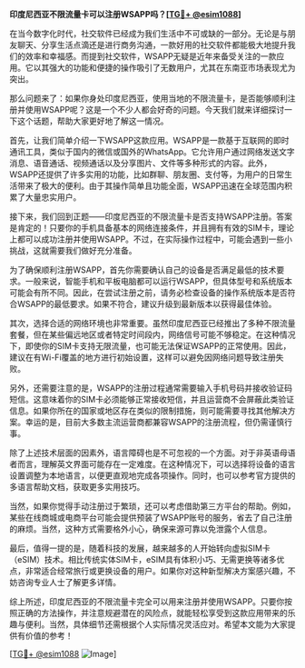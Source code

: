 **印度尼西亚不限流量卡可以注册WSAPP吗？[[TG💪+ @esim1088](https://t.me/s/esim1088)]**

在当今数字化时代，社交软件已经成为我们生活中不可或缺的一部分。无论是与朋友聊天、分享生活点滴还是进行商务沟通，一款好用的社交软件都能极大地提升我们的效率和幸福感。而提到社交软件，WSAPP无疑是近年来备受关注的一款应用。它以其强大的功能和便捷的操作吸引了无数用户，尤其在东南亚市场表现尤为突出。

那么问题来了：如果你身处印度尼西亚，使用当地的不限流量卡，是否能够顺利注册并使用WSAPP呢？这是一个不少人都会好奇的问题。今天我们就来详细探讨一下这个话题，帮助大家更好地了解这一情况。

首先，让我们简单介绍一下WSAPP这款应用。WSAPP是一款基于互联网的即时通讯工具，类似于国内的微信或国外的WhatsApp。它允许用户通过网络发送文字消息、语音通话、视频通话以及分享图片、文件等多种形式的内容。此外，WSAPP还提供了许多实用的功能，比如群聊、朋友圈、支付等，为用户的日常生活带来了极大的便利。由于其操作简单且功能全面，WSAPP迅速在全球范围内积累了大量忠实用户。

接下来，我们回到正题——印度尼西亚的不限流量卡是否支持WSAPP注册。答案是肯定的！只要你的手机具备基本的网络连接条件，并且拥有有效的SIM卡，理论上都可以成功注册并使用WSAPP。不过，在实际操作过程中，可能会遇到一些小挑战，这就需要我们做好充分准备。

为了确保顺利注册WSAPP，首先你需要确认自己的设备是否满足最低的技术要求。一般来说，智能手机和平板电脑都可以运行WSAPP，但具体型号和系统版本可能会有所不同。因此，在尝试注册之前，请务必检查设备的操作系统版本是否符合WSAPP的最低要求。如果不符合，建议升级到最新版本以获得最佳体验。

其次，选择合适的网络环境也非常重要。虽然印度尼西亚已经推出了多种不限流量套餐，但在某些偏远地区或者特定时间段内，网络信号可能不够稳定。在这种情况下，即使你的SIM卡支持无限流量，也可能无法保证WSAPP的正常使用。因此，建议在有Wi-Fi覆盖的地方进行初始设置，这样可以避免因网络问题导致注册失败。

另外，还需要注意的是，WSAPP的注册过程通常需要输入手机号码并接收验证码短信。这意味着你的SIM卡必须能够正常接收短信，并且运营商不会屏蔽此类验证信息。如果你所在的国家或地区存在类似的限制措施，则可能需要寻找其他解决方案。幸运的是，目前大多数主流运营商都兼容WSAPP的注册流程，但仍需谨慎行事。

除了上述技术层面的因素外，语言障碍也是不可忽视的一个方面。对于非英语母语者而言，理解英文界面可能存在一定难度。在这种情况下，可以选择将设备的语言设置调整为本地语言，以便更直观地完成各项操作。同时，也可以参考官方提供的多语言帮助文档，获取更多实用技巧。

当然，如果你觉得手动注册过于繁琐，还可以考虑借助第三方平台的帮助。例如，某些在线商城或电商平台可能会提供预装了WSAPP账号的服务，省去了自己注册的麻烦。当然，这种方式需要格外小心，确保来源可靠以免泄露个人信息。

最后，值得一提的是，随着科技的发展，越来越多的人开始转向虚拟SIM卡（eSIM）技术。相比传统实体SIM卡，eSIM具有体积小巧、无需更换等诸多优点，非常适合经常旅行或更换设备的用户。如果你对这种新型解决方案感兴趣，不妨咨询专业人士了解更多详情。

综上所述，印度尼西亚的不限流量卡完全可以用来注册并使用WSAPP。只要你按照正确的方法操作，并注意规避潜在的风险点，就能轻松享受到这款应用带来的乐趣与便利。当然，具体细节还需根据个人实际情况灵活应对。希望本文能为大家提供有价值的参考！

[[TG💪+ @esim1088](https://t.me/s/esim1088) ![Image](https://i.postimg.cc/4NQfJmqS/Snipaste-2025-05-13-00-14-12.png)]